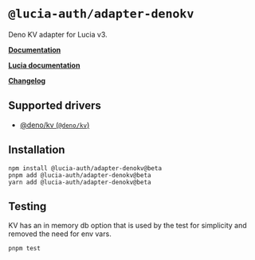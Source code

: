 # `@lucia-auth/adapter-denokv`

Deno KV adapter for Lucia v3.

**[Documentation](https://lucia-auth.com/reference#lucia-authadapter-denokv)**

**[Lucia documentation](https://v3.lucia-auth.com)**

**[Changelog](https://github.com/pilcrowOnPaper/lucia/blob/main/packages/adapter-denokv/CHANGELOG.md)**

## Supported drivers

- [@deno/kv (`@deno/kv`)](https://github.com/denoland/denokv)

## Installation

```
npm install @lucia-auth/adapter-denokv@beta
pnpm add @lucia-auth/adapter-denokv@beta
yarn add @lucia-auth/adapter-denokv@beta
```

## Testing

KV has an in memory db option that is used by the test for simplicity and removed the need for env vars.

```
pnpm test
```
